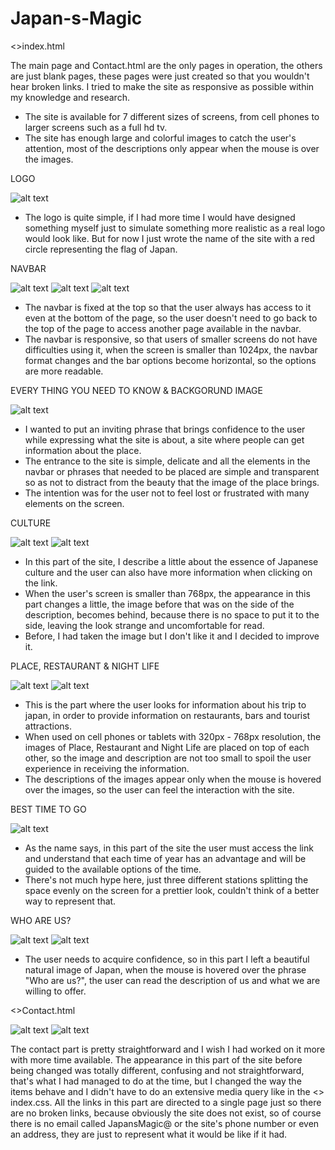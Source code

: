 # Japan-s-Magic

<>index.html

The main page and Contact.html are the only pages in operation, the others are just blank pages, these pages were just created so that you wouldn't hear broken links. I tried to make the site as responsive as possible within my knowledge and research.
- The site is available for 7 different sizes of screens, from cell phones to larger screens such as a full hd tv.
- The site has enough large and colorful images to catch the user's attention, most of the descriptions only appear when the mouse is over the images.

LOGO

![alt text](https://github.com/KrouTm/Japan-s-Magic/blob/main/logo.PNG?raw=true)

- The logo is quite simple, if I had more time I would have designed something myself just to simulate something more realistic as a real logo would look like. But for now I just wrote the name of the site with a red circle representing the flag of Japan.

NAVBAR

![alt text](https://github.com/KrouTm/Japan-s-Magic/blob/main/navbar.PNG?raw=true)
![alt text](https://github.com/KrouTm/Japan-s-Magic/blob/main/navbarmobible.PNG?raw=true)
![alt text](https://github.com/KrouTm/Japan-s-Magic/blob/main/navbarmobile0.PNG?raw=true)

- The navbar is fixed at the top so that the user always has access to it even at the bottom of the page, so the user doesn't need to go back to the top of the page to access another page available in the navbar.
- The navbar is responsive, so that users of smaller screens do not have difficulties using it, when the screen is smaller than 1024px, the navbar format changes and the bar options become horizontal, so the options are more readable.

EVERY THING YOU NEED TO KNOW & BACKGORUND IMAGE

![alt text](https://raw.githubusercontent.com/KrouTm/Japan-s-Magic/23b6d625cb4bda4b7d03093036407cb3d7d918d3/every.PNG)

- I wanted to put an inviting phrase that brings confidence to the user while expressing what the site is about, a site where people can get information about the place.
- The entrance to the site is simple, delicate and all the elements in the navbar or phrases that needed to be placed are simple and transparent so as not to distract from the beauty that the image of the place brings.
- The intention was for the user not to feel lost or frustrated with many elements on the screen.

CULTURE

![alt text](https://github.com/KrouTm/Japan-s-Magic/blob/main/culture.PNG?raw=true)
![alt text](https://github.com/KrouTm/Japan-s-Magic/blob/main/culturemobile.PNG?raw=true)


- In this part of the site, I describe a little about the essence of Japanese culture and the user can also have more information when clicking on the link.
- When the user's screen is smaller than 768px, the appearance in this part changes a little, the image before that was on the side of the description, becomes behind, because there is no space to put it to the side, leaving the look strange and uncomfortable for read.
- Before, I had taken the image but I don't like it and I decided to improve it.

PLACE, RESTAURANT & NIGHT LIFE

![alt text](https://github.com/KrouTm/Japan-s-Magic/blob/main/place.PNG?raw=true)
![alt text](https://github.com/KrouTm/Japan-s-Magic/blob/main/placemobible.PNG?raw=true)



- This is the part where the user looks for information about his trip to japan, in order to provide information on restaurants, bars and tourist attractions.
- When used on cell phones or tablets with 320px - 768px resolution, the images of Place, Restaurant and Night Life are placed on top of each other, so the image and description are not too small to spoil the user experience in receiving the information.
- The descriptions of the images appear only when the mouse is hovered over the images, so the user can feel the interaction with the site.

BEST TIME TO GO

![alt text](https://github.com/KrouTm/Japan-s-Magic/blob/main/besttimetogo.PNG?raw=true)


- As the name says, in this part of the site the user must access the link and understand that each time of year has an advantage and will be guided to the available options of the time.
- There's not much hype here, just three different stations splitting the space evenly on the screen for a prettier look, couldn't think of a better way to represent that.

WHO ARE US?

![alt text](https://github.com/KrouTm/Japan-s-Magic/blob/main/who.PNG?raw=true)
![alt text](https://github.com/KrouTm/Japan-s-Magic/blob/main/whomobile.PNG?raw=true)


- The user needs to acquire confidence, so in this part I left a beautiful natural image of Japan, when the mouse is hovered over the phrase "Who are us?", the user can read the description of us and what we are willing to offer.

<>Contact.html

![alt text](https://github.com/KrouTm/Japan-s-Magic/blob/main/contact.PNG?raw=true)
![alt text](https://github.com/KrouTm/Japan-s-Magic/blob/main/contactmobile.PNG?raw=true)

The contact part is pretty straightforward and I wish I had worked on it more with more time available.
The appearance in this part of the site before being changed was totally different, confusing and not straightforward, that's what I had managed to do at the time, but I changed the way the items behave and I didn't have to do an extensive media query like in the <> index.css.
All the links in this part are directed to a single page just so there are no broken links, because obviously the site does not exist, so of course there is no email called JapansMagic@ or the site's phone number or even an address, they are just to represent what it would be like if it had.

